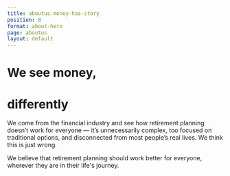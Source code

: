 ```yaml
---
title: aboutus.money-has-story
position: 0
format: about-hero
page: aboutus
layout: default
---
```


# We see money, 

# differently 

We come from the financial industry and see how retirement planning doesn’t work for everyone — it’s unnecessarily complex,
too focused on traditional options, and disconnected from most people’s real lives. We think this is just wrong.

We believe that retirement planning should work better for everyone, wherever they are in their life's journey.